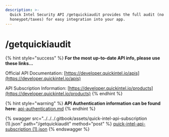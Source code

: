 ```yaml
---
description: >-
  Quick Intel Security API /getquickiaudit provides the full audit (no
  honeypot/taxes) for easy integration into your app.
---
```


# /getquickiaudit

{% hint style="success" %}
**For the most up-to-date API info, please use these links...**

Official API Documentation: [https://developer.quickintel.io/apis](https://developer.quickintel.io/apis)

API Subscription Information: [https://developer.quickintel.io/products](https://developer.quickintel.io/products)
{% endhint %}

{% hint style="warning" %}
**API Authentication information can be found here:** [api-authentication.md](../api-authentication.md "mention")
{% endhint %}

{% swagger src="../../../.gitbook/assets/quick-intel-api-subscription (1).json" path="/getquickiaudit" method="post" %}
[quick-intel-api-subscription (1).json](<../../../.gitbook/assets/quick-intel-api-subscription (1).json>)
{% endswagger %}

